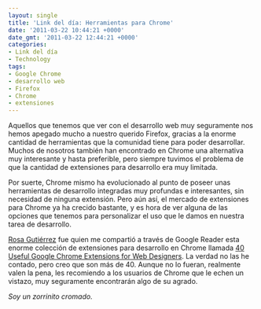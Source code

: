 ```yaml
---
layout: single
title: 'Link del día: Herramientas para Chrome'
date: '2011-03-22 10:44:21 +0000'
date_gmt: '2011-03-22 12:44:21 +0000'
categories:
- Link del día
- Technology
tags:
- Google Chrome
- desarrollo web
- Firefox
- Chrome
- extensiones
---
```


Aquellos que tenemos que ver con el desarrollo web muy seguramente nos hemos apegado mucho a nuestro querido Firefox, gracias a la enorme cantidad de herramientas que la comunidad tiene para poder desarrollar. Muchos de nosotros también han encontrado en Chrome una alternativa muy interesante y hasta preferible, pero siempre tuvimos el problema de que la cantidad de extensiones para desarrollo era muy limitada.

Por suerte, Chrome mismo ha evolucionado al punto de poseer unas herramientas de desarrollo integradas muy profundas e interesantes, sin necesidad de ninguna extensión. Pero aún así, el mercado de extensiones para Chrome ya ha crecido bastante, y es hora de ver alguna de las opciones que tenemos para personalizar el uso que le damos en nuestra tarea de desarrollo.

[Rosa Gutiérrez](http://profiles.google.com/rosa.gutierrez28/about) fue quien me compartió a través de Google Reader esta enorme colección de extensiones para desarrollo en Chrome llamada [40 Useful Google Chrome Extensions for Web Designers](http://www.hongkiat.com/blog/google-chrome-extensions-designers/). La verdad no las he contado, pero creo que son más de 40. Aunque no lo fueran, realmente valen la pena, les recomiendo a los usuarios de Chrome que le echen un vistazo, muy seguramente encontrarán algo de su agrado.

_Soy un zorrinito cromado._
